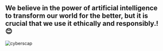 ## We believe in the power of artificial intelligence to transform our world for the better, but it is crucial that we use it ethically and responsibly.! 😊
![cyberscap](https://i.imgur.com/BzNLpni.png)

